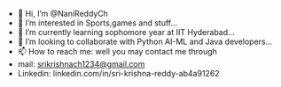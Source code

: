 - 👋 Hi, I’m @NaniReddyCh
- 👀 I’m interested in Sports,games and stuff...
- 🌱 I’m currently learning sophomore year at IIT Hyderabad...
- 💞️ I’m looking to collaborate with Python AI-ML and Java developers...
- 📫 How to reach me: well you may contact me through
- mail: srikrishnach1234@gmail.com
- Linkedin: linkedin.com/in/sri-krishna-reddy-ab4a91262

<!---
NaniReddyCh/NaniReddyCh is a ✨ special ✨ repository because its `README.md` (this file) appears on your GitHub profile.
You can click the Preview link to take a look at your changes.
--->
